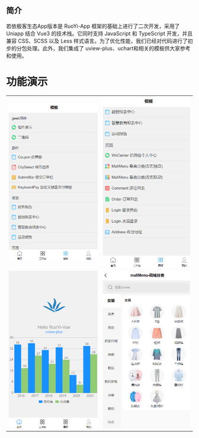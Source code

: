 ## 简介

若依极客生态App版本是 RuoYi-App 框架的基础上进行了二次开发，采用了 Uniapp 结合 Vue3 的技术栈。它同时支持 JavaScript 和 TypeScript 开发，并且兼容 CSS、SCSS 以及 Less 样式语言。为了优化性能，我们已经对代码进行了初步的分包处理。此外，我们集成了 uview-plus、uchart和相关的模板供大家参考和使用。

# 功能演示

<table>
    <tr>
        <td><img src="./image/template1.png" /></td>
        <td><img src="./image/template2.png"  /></td>
    </tr>
    <tr>
        <td><img src="./image/index.png"  /></td>
        <td><img src="./image/mallMenu.png"/></td>
    </tr>
</table>
